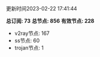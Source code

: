 更新时间2023-02-22 17:41:44

**总订阅: 73**
**总节点: 856**
**有效节点: 228**
- v2ray节点: 167
- ss节点: 60
- trojan节点: 1
